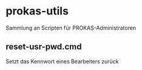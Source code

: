 # prokas-utils
Sammlung an Scripten für PROKAS-Administratoren

## reset-usr-pwd.cmd
Setzt das Kennwort eines Bearbeiters zurück
